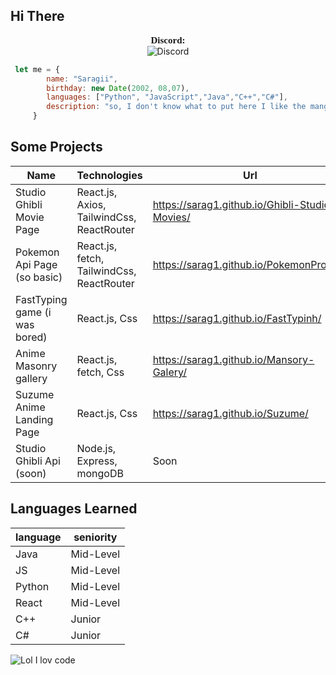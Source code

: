 
## Hi There 
<p align="center">
    <a style="font-size:15px;font-family:verdana"><b>Discord:</b></a><br>
	<img src="https://discord.c99.nl/widget/theme-4/290883849691463681.png" alt="Discord"/>
</p>

```javascript
 let me = {
	    name: "Saragii",
	    birthday: new Date(2002, 08,07),
	    languages: ["Python", "JavaScript","Java","C++","C#"],
	    description: "so, I don't know what to put here I like the manga and code, that's all"
	 }
```

## Some Projects

| Name | Technologies | Url |
|--|--|--|
| Studio Ghibli Movie Page | React.js, Axios, TailwindCss, ReactRouter | https://sarag1.github.io/Ghibli-Studio-Movies/ |
| Pokemon Api Page (so basic) | React.js, fetch, TailwindCss, ReactRouter | https://sarag1.github.io/PokemonProject/ |
| FastTyping game (i was bored) | React.js, Css | https://sarag1.github.io/FastTypinh/ |
| Anime Masonry gallery | React.js, fetch, Css | https://sarag1.github.io/Mansory-Galery/ |
| Suzume Anime Landing Page | React.js, Css | https://sarag1.github.io/Suzume/ |
| Studio Ghibli Api (soon) | Node.js, Express, mongoDB | Soon |

## Languages ​​Learned

|language| seniority|
|--|--|
| Java | Mid-Level|
|JS|Mid-Level|
|Python|Mid-Level|
|React|Mid-Level |
|C++|Junior|
|C#|Junior|

![Lol I lov code](https://i.pinimg.com/originals/74/c2/f0/74c2f0be552806e0b686e1396751f4a9.gif)
